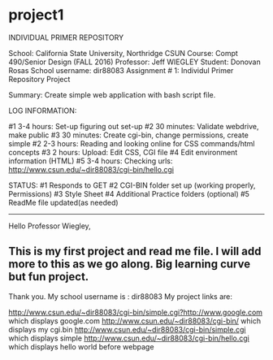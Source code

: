 # project1
INDIVIDUAL PRIMER REPOSITORY

School:  California State University, Northridge CSUN
Course: Compt 490/Senior Design (FALL 2016)
Professor:  Jeff WIEGLEY
Student: Donovan Rosas
School username:  dir88083
Assignment # 1:  Individul Primer Repository Project

Summary:  Create simple web application with bash script file.

LOG INFORMATION:

#1  3-4 hours:  Set-up figuring out set-up
#2  30 minutes: Validate webdrive, make public
#3  30 minutes: Create cgi-bin, change permissions, create simple
#2  2-3 hours:   Reading and looking online for CSS commands/html concepts
#3  2 hours:    Upload: Edit CSS, CGI file
#4              Edit environment information (HTML)
#5  3-4 hours:  Checking urls: http://www.csun.edu/~dir88083/cgi-bin/hello.cgi

STATUS:
#1 Responds to GET
#2 CGI-BIN folder set up (working properly, Permissions)
#3 Style Sheet
#4 Additional Practice folders (optional)
#5 ReadMe file updated(as needed)



--------------------------------------
Hello Professor Wiegley,

This is my first project and read me file.  I will add more to this as we go along. Big learning curve but fun project.
--------------------------------------


Thank you.
My school username is :  dir88083
My project links are:  

http://www.csun.edu/~dir88083/cgi-bin/simple.cgi?http://www.google.com  which displays google.com 
http://www.csun.edu/~dir88083/cgi-bin/                                  which displays my cgi.bin
http://www.csun.edu/~dir88083/cgi-bin/simple.cgi                        which displays simple
http://www.csun.edu/~dir88083/cgi-bin/hello.cgi                         which displays hello world before webpage


